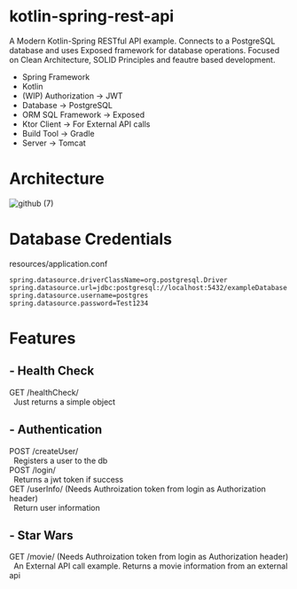 # kotlin-spring-rest-api
A Modern Kotlin-Spring RESTful API example. Connects to a PostgreSQL database and uses Exposed framework for database operations. Focused on Clean Architecture, SOLID Principles and feautre based development.

- Spring Framework
- Kotlin
- (WIP) Authorization -> JWT
- Database -> PostgreSQL
- ORM SQL Framework -> Exposed
- Ktor Client -> For External API calls
- Build Tool -> Gradle
- Server -> Tomcat

# Architecture
![github (7)](https://user-images.githubusercontent.com/86873858/132682784-aa98f8e3-5604-4563-a8e6-d8126a1d1aa3.png)

# Database Credentials
resources/application.conf
```
spring.datasource.driverClassName=org.postgresql.Driver
spring.datasource.url=jdbc:postgresql://localhost:5432/exampleDatabase
spring.datasource.username=postgres
spring.datasource.password=Test1234
```
# Features
## - Health Check
GET /healthCheck/</br>
 &nbsp; Just returns a simple object</br>
## - Authentication
POST /createUser/</br>
 &nbsp; Registers a user to the db</br>
POST /login/</br>
 &nbsp; Returns a jwt token if success</br>
GET /userInfo/ (Needs Authroization token from login as Authorization header)</br>
 &nbsp; Return user information</br>
## - Star Wars
GET /movie/ (Needs Authroization token from login as Authorization header)</br>
 &nbsp; An External API call example. Returns a movie information from an external api
